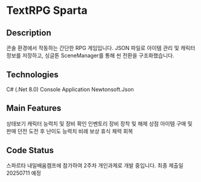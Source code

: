 # TextRPG Sparta
## Description
콘솔 환경에서 작동하는 간단한 RPG 게임입니다.
JSON 파일로 아이템 관리 및 캐릭터 정보를 저장하고, 싱글톤 SceneManager를 통해 씬 전환을 구조화했습니다.
## Technologies
C# (.Net 8.0)
Console Application
Newtonsoft.Json
## Main Features
상태보기 캐릭터 능력치 및 장비 확인
인벤토리 장비 장착 및 해제
상점 아이템 구매 및 판매
던전 도전 후 난이도 능력치 비례 보상
휴식 체력 회복
## Code Status
스파르타 내일배움캠프에 참가하여 2주차 개인과제로 개발 중입니다.
최종 제출일 20250711 예정
